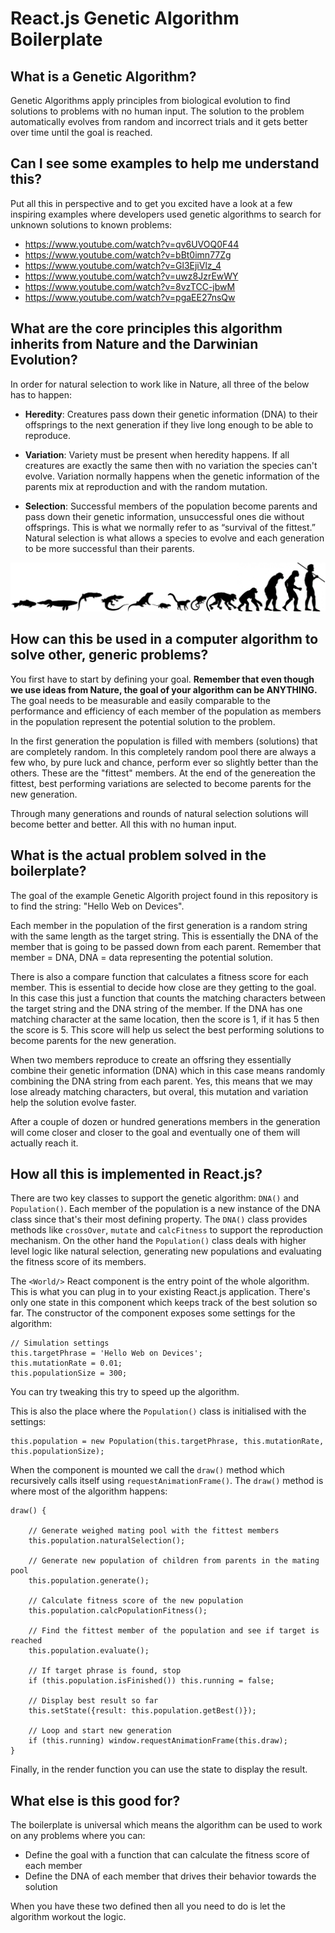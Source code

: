# React.js Genetic Algorithm Boilerplate

## What is a Genetic Algorithm?

Genetic Algorithms apply principles from biological evolution to find solutions to problems with no human input. The solution to the problem automatically evolves from random and incorrect trials and it gets better over time until the goal is reached.

## Can I see some examples to help me understand this?
Put all this in perspective and to get you excited have a look at a few inspiring examples where developers used genetic algorithms to search for unknown solutions to known problems:
 - https://www.youtube.com/watch?v=qv6UVOQ0F44
 - https://www.youtube.com/watch?v=bBt0imn77Zg
 - https://www.youtube.com/watch?v=Gl3EjiVlz_4
 - https://www.youtube.com/watch?v=uwz8JzrEwWY
 - https://www.youtube.com/watch?v=8vzTCC-jbwM
 - https://www.youtube.com/watch?v=pgaEE27nsQw

## What are the core principles this algorithm inherits from Nature and the Darwinian Evolution?
In order for natural selection to work like in Nature, all three of the below has to happen:

 - **Heredity**: Creatures pass down their genetic information (DNA) to their offsprings to the next generation if they live long enough to be able to reproduce. 
 
 - **Variation**: Variety must be present when heredity happens. If all creatures are exactly the same then with no variation the species can't evolve. Variation normally happens when the genetic information of the parents mix at reproduction and with the random mutation.

 - **Selection**: Successful members of the population become parents and pass down their genetic information, unsuccessful ones die without offsprings. This is what we normally refer to as “survival of the fittest.” Natural selection is what allows a species to evolve and each generation to be more successful than their parents.

 ![evolution](evolution.png)
 
## How can this be used in a computer algorithm to solve other, generic problems?

You first have to start by defining your goal. **Remember that even though we use ideas from Nature, the goal of your algorithm can be ANYTHING.** The goal needs to be measurable and easily comparable to the performance and efficiency of each member of the population as members in the population represent the potential solution to the problem.

In the first generation the population is filled with members (solutions) that are completely random. In this completely random pool there are always a few who, by pure luck and chance, perform ever so slightly better than the others. These are the "fittest" members. At the end of the genereation the fittest, best performing variations are selected to become parents for the new generation.

Through many generations and rounds of natural selection solutions will become better and better. All this with no human input.

## What is the actual problem solved in the boilerplate?

The goal of the example Genetic Algorith project found in this repository is to find the string: "Hello Web on Devices".

Each member in the population of the first generation is a random string with the same length as the target string. This is essentially the DNA of the member that is going to be passed down from each parent. Remember that member = DNA, DNA = data representing the potential solution.

There is also a compare function that calculates a fitness score for each member. This is essential to decide how close are they getting to the goal. In this case this just a function that counts the matching characters between the target string and the DNA string of the member. If the DNA has one matching character at the same location, then the score is 1, if it has 5 then the score is 5. This score will help us select the best performing solutions to become parents for the new generation.

When two members reproduce to create an offsring they essentially combine their genetic information (DNA) which in this case means randomly combining the DNA string from each parent. Yes, this means that we may lose already matching characters, but overal, this mutation and variation help the solution evolve faster.

After a couple of dozen or hundred generations members in the generation will come closer and closer to the goal and eventually one of them will actually reach it.

## How all this is implemented in React.js?

There are two key classes to support the genetic algorithm: `DNA()` and `Population()`. Each member of the population is a new instance of the DNA class since that's their most defining property. The `DNA()` class provides methods like `crossOver`, `mutate` and `calcFitness` to support the reproduction mechanism. On the other hand the `Population()` class deals with higher level logic like natural selection, generating new populations and evaluating the fitness score of its members.

The `<World/>` React component is the entry point of the whole algorithm. This is what you can plug in to your existing React.js application. There's only one state in this component which keeps track of the best solution so far. The constructor of the component exposes some settings for the algorithm:
```
// Simulation settings
this.targetPhrase = 'Hello Web on Devices';
this.mutationRate = 0.01;
this.populationSize = 300;
```
You can try tweaking this try to speed up the algorithm.

This is also the place where the `Population()` class is initialised with the settings:
```
this.population = new Population(this.targetPhrase, this.mutationRate, this.populationSize);
```

When the component is mounted we call the `draw()` method which recursively calls itself using `requestAnimationFrame()`. The `draw()` method is where most of the algorithm happens:
```
draw() {

    // Generate weighed mating pool with the fittest members
    this.population.naturalSelection();

    // Generate new population of children from parents in the mating pool
    this.population.generate();

    // Calculate fitness score of the new population
    this.population.calcPopulationFitness();

    // Find the fittest member of the population and see if target is reached
    this.population.evaluate();

    // If target phrase is found, stop
    if (this.population.isFinished()) this.running = false;

    // Display best result so far
    this.setState({result: this.population.getBest()});

    // Loop and start new generation
    if (this.running) window.requestAnimationFrame(this.draw);
}
```

Finally, in the render function you can use the state to display the result.

## What else is this good for?

The boilerplate is universal which means the algorithm can be used to work on any problems where you can:
 - Define the goal with a function that can calculate the fitness score of each member
 - Define the DNA of each member that drives their behavior towards the solution
 
When you have these two defined then all you need to do is let the algorithm workout the logic.